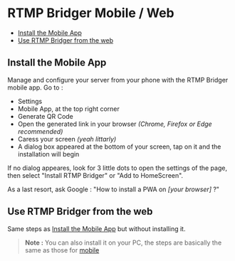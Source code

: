 <h1>RTMP Bridger Mobile / Web</h1>

-   [Install the Mobile App](#install-the-mobile-app)
-   [Use RTMP Bridger from the web](#use-rtmp-bridger-from-the-web)

## Install the Mobile App

Manage and configure your server from your phone with the RTMP Bridger mobile app. Go to :

-   Settings
-   Mobile App, at the top right corner
-   Generate QR Code
-   Open the generated link in your browser _(Chrome, Firefox or Edge recommended)_
-   Caress your screen _(yeah littarly)_
-   A dialog box appeared at the bottom of your screen, tap on it and the installation will begin

If no dialog appeares, look for 3 little dots to open the settings of the page, then select "Install RTMP Bridger" or "Add to HomeScreen".

As a last resort, ask Google : "How to install a PWA on _[your browser]_ ?"

## Use RTMP Bridger from the web

Same steps as [Install the Mobile App](#install-the-mobile-app) but without installing it.

> **Note :** You can also install it on your PC, the steps are basically the same as those for [mobile](#install-the-mobile-app)
